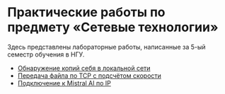# Практические работы по предмету «Сетевые технологии»
Здесь представлены лабораторные работы, написанные за 5-ый семестр обучения в НГУ.

* [Обнаружение копий себя в локальной сети](https://github.com/mrMaliosi/NSU_Networks/tree/main/UDP_multicast)
* [Передача файла по TCP с подсчётом скорости](https://github.com/mrMaliosi/NSU_Networks/tree/main/my_TCP)
* [Подключение к Mistral AI по IP](https://github.com/mrMaliosi/NSU_Networks/tree/main/API)
